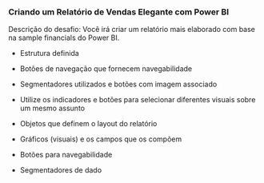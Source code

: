 ### Criando um Relatório de Vendas Elegante com Power BI

Descrição do desafio: Você irá criar um relatório mais elaborado com base na sample financials do Power BI.

- Estrutura definida 

- Botões de navegação que fornecem navegabilidade 

- Segmentadores utilizados e botões com imagem associado 

- Utilize os indicadores e botões para selecionar diferentes visuais sobre um mesmo assunto 

- Objetos que definem o layout do relatório 

- Gráficos (visuais) e os campos que os compõem 

- Botões para navegabilidade 

- Segmentadores de dado